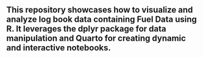 ## This repository showcases how to visualize and analyze log book data containing Fuel Data using R. It leverages the dplyr package for data manipulation and Quarto for creating dynamic and interactive notebooks.

